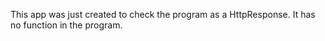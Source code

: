This app was just created to check the program as a HttpResponse. It has no function in the program.
